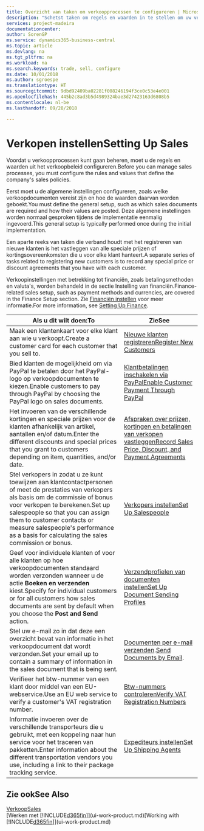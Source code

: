 ```yaml
---
title: Overzicht van taken om verkoopprocessen te configureren | Microsoft Docs
description: "Schetst taken om regels en waarden in te stellen om uw verkoopbeleid en -processen te definiëren."
services: project-madeira
documentationcenter: 
author: SorenGP
ms.service: dynamics365-business-central
ms.topic: article
ms.devlang: na
ms.tgt_pltfrm: na
ms.workload: na
ms.search.keywords: trade, sell, configure
ms.date: 10/01/2018
ms.author: sgroespe
ms.translationtype: HT
ms.sourcegitcommit: 9dbd92409ba02281f008246194f3ce0c53e4e001
ms.openlocfilehash: 445b2c8ad3b5d4989324bae3d27423163d6808b5
ms.contentlocale: nl-be
ms.lasthandoff: 09/28/2018

---
```

# <a name="setting-up-sales"></a><span data-ttu-id="78a2a-103">Verkopen instellen</span><span class="sxs-lookup"><span data-stu-id="78a2a-103">Setting Up Sales</span></span>
<span data-ttu-id="78a2a-104">Voordat u verkoopprocessen kunt gaan beheren, moet u de regels en waarden uit het verkoopbeleid configureren.</span><span class="sxs-lookup"><span data-stu-id="78a2a-104">Before you can manage sales processes, you must configure the rules and values that define the company's sales policies.</span></span>

<span data-ttu-id="78a2a-105">Eerst moet u de algemene instellingen configureren, zoals welke verkoopdocumenten vereist zijn en hoe de waarden daarvan worden geboekt.</span><span class="sxs-lookup"><span data-stu-id="78a2a-105">You must define the general setup, such as which sales documents are required and how their values are posted.</span></span> <span data-ttu-id="78a2a-106">Deze algemene instellingen worden normaal gesproken tijdens de implementatie eenmalig ingevoerd.</span><span class="sxs-lookup"><span data-stu-id="78a2a-106">This general setup is typically performed once during the initial implementation.</span></span>

<span data-ttu-id="78a2a-107">Een aparte reeks van taken die verband houdt met het registreren van nieuwe klanten is het vastleggen van alle speciale prijzen of kortingsovereenkomsten die u voor elke klant hanteert.</span><span class="sxs-lookup"><span data-stu-id="78a2a-107">A separate series of tasks related to registering new customers is to record any special price or discount agreements that you have with each customer.</span></span>

<span data-ttu-id="78a2a-108">Verkoopinstellingen met betrekking tot financiën, zoals betalingsmethoden en valuta's, worden behandeld in de sectie Instelling van financiën.</span><span class="sxs-lookup"><span data-stu-id="78a2a-108">Finance-related sales setup, such as payment methods and currencies, are covered in the Finance Setup section.</span></span> <span data-ttu-id="78a2a-109">Zie [Financiën instellen](finance-setup-finance.md) voor meer informatie.</span><span class="sxs-lookup"><span data-stu-id="78a2a-109">For more information, see [Setting Up Finance](finance-setup-finance.md).</span></span>

| <span data-ttu-id="78a2a-110">Als u dit wilt doen:</span><span class="sxs-lookup"><span data-stu-id="78a2a-110">To</span></span> | <span data-ttu-id="78a2a-111">Zie</span><span class="sxs-lookup"><span data-stu-id="78a2a-111">See</span></span> |
| --- | --- |
| <span data-ttu-id="78a2a-112">Maak een klantenkaart voor elke klant aan wie u verkoopt.</span><span class="sxs-lookup"><span data-stu-id="78a2a-112">Create a customer card for each customer that you sell to.</span></span> |[<span data-ttu-id="78a2a-113">Nieuwe klanten registreren</span><span class="sxs-lookup"><span data-stu-id="78a2a-113">Register New Customers</span></span>](sales-how-register-new-customers.md) |
| <span data-ttu-id="78a2a-114">Bied klanten de mogelijkheid om via PayPal te betalen door het PayPal-logo op verkoopdocumenten te kiezen.</span><span class="sxs-lookup"><span data-stu-id="78a2a-114">Enable customers to pay through PayPal by choosing the PayPal logo on sales documents.</span></span> |[<span data-ttu-id="78a2a-115">Klantbetalingen inschakelen via PayPal</span><span class="sxs-lookup"><span data-stu-id="78a2a-115">Enable Customer Payment Through PayPal</span></span>](sales-how-enable-payment-service-extensions.md) |
| <span data-ttu-id="78a2a-116">Het invoeren van de verschillende kortingen en speciale prijzen voor de klanten afhankelijk van artikel, aantallen en/of datum.</span><span class="sxs-lookup"><span data-stu-id="78a2a-116">Enter the different discounts and special prices that you grant to customers depending on item, quantities, and/or date.</span></span> |[<span data-ttu-id="78a2a-117">Afspraken over prijzen, kortingen en betalingen van verkopen vastleggen</span><span class="sxs-lookup"><span data-stu-id="78a2a-117">Record Sales Price, Discount, and Payment Agreements</span></span>](sales-how-record-sales-price-discount-payment-agreements.md) |
| <span data-ttu-id="78a2a-118">Stel verkopers in zodat u ze kunt toewijzen aan klantcontactpersonen of meet de prestaties van verkopers als basis om de commissie of bonus voor verkopen te berekenen.</span><span class="sxs-lookup"><span data-stu-id="78a2a-118">Set up salespeople so that you can assign them to customer contacts or measure salespeople's performance as a basis for calculating the sales commission or bonus.</span></span> |[<span data-ttu-id="78a2a-119">Verkopers instellen</span><span class="sxs-lookup"><span data-stu-id="78a2a-119">Set Up Salespeople</span></span>](sales-how-setup-salespeople.md) |
| <span data-ttu-id="78a2a-120">Geef voor individuele klanten of voor alle klanten op hoe verkoopdocumenten standaard worden verzonden wanneer u de actie **Boeken en verzenden** kiest.</span><span class="sxs-lookup"><span data-stu-id="78a2a-120">Specify for individual customers or for all customers how sales documents are sent by default when you choose the **Post and Send** action.</span></span> |[<span data-ttu-id="78a2a-121">Verzendprofielen van documenten instellen</span><span class="sxs-lookup"><span data-stu-id="78a2a-121">Set Up Document Sending Profiles</span></span>](sales-how-setup-document-send-profiles.md) |
| <span data-ttu-id="78a2a-122">Stel uw e-mail zo in dat deze een overzicht bevat van informatie in het verkoopdocument dat wordt verzonden.</span><span class="sxs-lookup"><span data-stu-id="78a2a-122">Set your email up to contain a summary of information in the sales document that is being sent.</span></span> |<span data-ttu-id="78a2a-123">[Documenten per e-mail verzenden](ui-how-send-documents-email.md).</span><span class="sxs-lookup"><span data-stu-id="78a2a-123">[Send Documents by Email](ui-how-send-documents-email.md).</span></span> |
|<span data-ttu-id="78a2a-124">Verifieer het btw-nummer van een klant door middel van een EU-webservice.</span><span class="sxs-lookup"><span data-stu-id="78a2a-124">Use an EU web service to verify a customer's VAT registration number.</span></span>|[<span data-ttu-id="78a2a-125">Btw-nummers controleren</span><span class="sxs-lookup"><span data-stu-id="78a2a-125">Verify VAT Registration Numbers</span></span>](finance-setup-vat.md)|
|<span data-ttu-id="78a2a-126">Informatie invoeren over de verschillende transporteurs die u gebruikt, met een koppeling naar hun service voor het traceren van pakketten.</span><span class="sxs-lookup"><span data-stu-id="78a2a-126">Enter information about the different transportation vendors you use, including a link to their package tracking service.</span></span>|[<span data-ttu-id="78a2a-127">Expediteurs instellen</span><span class="sxs-lookup"><span data-stu-id="78a2a-127">Set Up Shipping Agents</span></span>](sales-how-to-set-up-shipping-agents.md)|

## <a name="see-also"></a><span data-ttu-id="78a2a-128">Zie ook</span><span class="sxs-lookup"><span data-stu-id="78a2a-128">See Also</span></span>
[<span data-ttu-id="78a2a-129">Verkoop</span><span class="sxs-lookup"><span data-stu-id="78a2a-129">Sales</span></span>](sales-manage-sales.md)  
<span data-ttu-id="78a2a-130">[Werken met [!INCLUDE[d365fin](includes/d365fin_md.md)]](ui-work-product.md)</span><span class="sxs-lookup"><span data-stu-id="78a2a-130">[Working with [!INCLUDE[d365fin](includes/d365fin_md.md)]](ui-work-product.md)</span></span>

